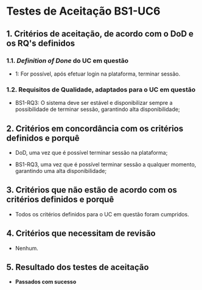 # Testes de Aceitação BS1-UC6

## 1. Critérios de aceitação, de acordo com o DoD e os RQ's definidos

### 1.1. *Definition of Done* do UC em questão

- 1: For possível, após efetuar login na plataforma, terminar sessão.

### 1.2. Requisitos de Qualidade, adaptados para o UC em questão

- BS1-RQ3: O sistema deve ser estável e disponibilizar sempre a possibilidade de terminar sessão, garantindo alta disponibilidade;

## 2. Critérios em concordância com os critérios definidos e porquê

- DoD, uma vez que é possível terminar sessão na plataforma;

- BS1-RQ3, uma vez que é possível terminar sessão a qualquer momento, garantindo uma alta disponibilidade;

## 3. Critérios que não estão de acordo com os critérios definidos e porquê

- Todos os critérios definidos para o UC em questão foram cumpridos.

## 4. Critérios que necessitam de revisão

- Nenhum.

## 5. Resultado dos testes de aceitação

- **Passados com sucesso**
